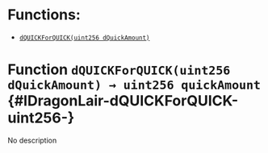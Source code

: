 

# Functions:
- [`dQUICKForQUICK(uint256 dQuickAmount)`](#IDragonLair-dQUICKForQUICK-uint256-)



# Function `dQUICKForQUICK(uint256 dQuickAmount) → uint256 quickAmount` {#IDragonLair-dQUICKForQUICK-uint256-}
No description




